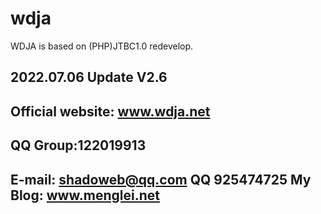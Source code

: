 # wdja
WDJA is based on (PHP)JTBC1.0 redevelop.  

## 2022.07.06 Update V2.6

## Official website: www.wdja.net
## QQ Group:122019913
## E-mail: shadoweb@qq.com  QQ 925474725 My Blog: www.menglei.net
